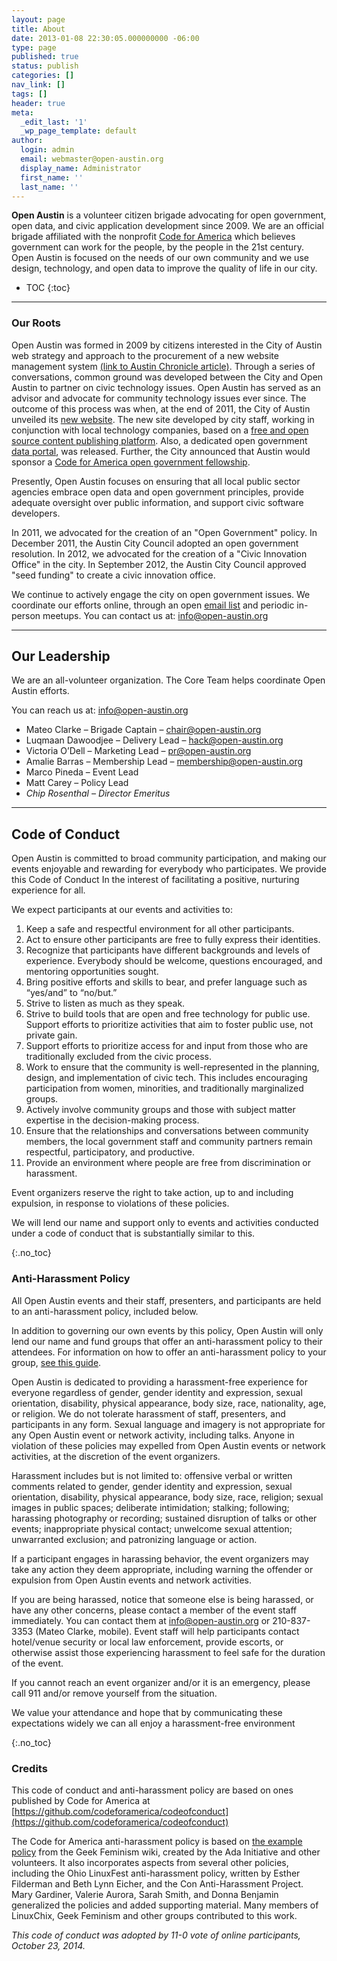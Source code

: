 ```yaml
---
layout: page
title: About
date: 2013-01-08 22:30:05.000000000 -06:00
type: page
published: true
status: publish
categories: []
nav_link: []
tags: []
header: true
meta:
  _edit_last: '1'
  _wp_page_template: default
author:
  login: admin
  email: webmaster@open-austin.org
  display_name: Administrator
  first_name: ''
  last_name: ''
---
```


**Open Austin** is a volunteer citizen brigade advocating for open government, open data, and civic application development since 2009\. We are an official brigade affiliated with the nonprofit [Code for America](http://www.codeforamerica.org/) which believes government can work for the people, by the people in the 21st century. Open Austin is focused on the needs of our own community and we use design, technology, and open data to improve the quality of life in our city.

* TOC
{:toc}

---

### Our Roots
Open Austin was formed in 2009 by citizens interested in the City of Austin web strategy and approach to the procurement of a new website management system [(link to Austin Chronicle article)](http://www.austinchronicle.com/news/2009-06-05/789960/). Through a series of conversations, common ground was developed between the City and Open Austin to partner on civic technology issues. Open Austin has served as an advisor and advocate for community technology issues ever since. The outcome of this process was when, at the end of 2011, the City of Austin unveiled its [new website](http://www.austintexas.gov/). The new site developed by city staff, working in conjunction with local technology companies, based on a [free and open source content publishing platform](http://drupal.org/). Also, a dedicated open government [data portal](https://data.austintexas.gov/), was released. Further, the City announced that Austin would sponsor a [Code for America open government fellowship](http://codeforamerica.org/austin/).

Presently, Open Austin focuses on ensuring that all local public sector agencies embrace open data and open government principles, provide adequate oversight over public information, and support civic software developers.

In 2011, we advocated for the creation of an "Open Government" policy.
In December 2011, the Austin City Council adopted an open government resolution.
In 2012, we advocated for the creation of a "Civic Innovation Office" in the city.
In September 2012, the Austin City Council approved "seed funding" to create a civic innovation office.

We continue to actively engage the city on open government issues. We coordinate our efforts online, through an open [email list](http://groups.google.com/group/openaustin) and periodic in-person meetups. You can contact us at: info@open-austin.org

---

## Our Leadership
We are an all-volunteer organization. The Core Team helps coordinate Open Austin efforts.

You can reach us at: info@open-austin.org

- Mateo Clarke – Brigade Captain – chair@open-austin.org
- Luqmaan Dawoodjee – Delivery Lead – hack@open-austin.org
- Victoria O’Dell – Marketing Lead – pr@open-austin.org
- Amalie Barras – Membership Lead – membership@open-austin.org
- Marco Pineda – Event Lead
- Matt Carey – Policy Lead
- _Chip Rosenthal – Director Emeritus_

---

## Code of Conduct
Open Austin is committed to broad community participation, and making our events enjoyable and rewarding for everybody who participates. We provide this Code of Conduct In the interest of facilitating a positive, nurturing experience for all.

We expect participants at our events and activities to:

1.  Keep a safe and respectful environment for all other participants.
2.  Act to ensure other participants are free to fully express their identities.
3.  Recognize that participants have different backgrounds and levels of experience. Everybody should be welcome, questions encouraged, and mentoring opportunities sought.
4.  Bring positive efforts and skills to bear, and prefer language such as “yes/and” to “no/but.”
5.  Strive to listen as much as they speak.
6.  Strive to build tools that are open and free technology for public use. Support efforts to prioritize activities that aim to foster public use, not private gain.
7.  Support efforts to prioritize access for and input from those who are traditionally excluded from the civic process.
8.  Work to ensure that the community is well-represented in the planning, design, and implementation of civic tech. This includes encouraging participation from women, minorities, and traditionally marginalized groups.
9.  Actively involve community groups and those with subject matter expertise in the decision-making process.
10.  Ensure that the relationships and conversations between community members, the local government staff and community partners remain respectful, participatory, and productive.
11.  Provide an environment where people are free from discrimination or harassment.

Event organizers reserve the right to take action, up to and including expulsion, in response to violations of these policies.

We will lend our name and support only to events and activities conducted under a code of conduct that is substantially similar to this.

{:.no_toc}
### Anti-Harassment Policy

All Open Austin events and their staff, presenters, and participants are held to an anti-harassment policy, included below.

In addition to governing our own events by this policy, Open Austin will only lend our name and fund groups that offer an anti-harassment policy to their attendees. For information on how to offer an anti-harassment policy to your group, [see this guide](https://docs.google.com/a/codeforamerica.org/document/d/1Zg2FDt7awgfCmdcbzMwKHMb1A7KDOhs_z7ibCb3TLLQ/edit).

Open Austin is dedicated to providing a harassment-free experience for everyone regardless of gender, gender identity and expression, sexual orientation, disability, physical appearance, body size, race, nationality, age, or religion. We do not tolerate harassment of staff, presenters, and participants in any form. Sexual language and imagery is not appropriate for any Open Austin event or network activity, including talks. Anyone in violation of these policies may expelled from Open Austin events or network activities, at the discretion of the event organizers.

Harassment includes but is not limited to: offensive verbal or written comments related to gender, gender identity and expression, sexual orientation, disability, physical appearance, body size, race, religion; sexual images in public spaces; deliberate intimidation; stalking; following; harassing photography or recording; sustained disruption of talks or other events; inappropriate physical contact; unwelcome sexual attention; unwarranted exclusion; and patronizing language or action.

If a participant engages in harassing behavior, the event organizers may take any action they deem appropriate, including warning the offender or expulsion from Open Austin events and network activities.

If you are being harassed, notice that someone else is being harassed, or have any other concerns, please contact a member of the event staff immediately. You can contact them at [info@open-austin.org](mailto:info@open-austin.org) or 210-837-3353 (Mateo Clarke, mobile). Event staff will help participants contact hotel/venue security or local law enforcement, provide escorts, or otherwise assist those experiencing harassment to feel safe for the duration of the event.

If you cannot reach an event organizer and/or it is an emergency, please call 911 and/or remove yourself from the situation.

We value your attendance and hope that by communicating these expectations widely we can all enjoy a harassment-free environment

{:.no_toc}
### Credits

This code of conduct and anti-harassment policy are based on ones published by Code for America at [https://github.com/codeforamerica/codeofconduct](https://github.com/codeforamerica/codeofconduct)

The Code for America anti-harassment policy is based on [the example policy](http://geekfeminism.wikia.com/wiki/Conference_anti-harassment/Policy) from the Geek Feminism wiki, created by the Ada Initiative and other volunteers. It also incorporates aspects from several other policies, including the Ohio LinuxFest anti-harassment policy, written by Esther Filderman and Beth Lynn Eicher, and the Con Anti-Harassment Project. Mary Gardiner, Valerie Aurora, Sarah Smith, and Donna Benjamin generalized the policies and added supporting material. Many members of LinuxChix, Geek Feminism and other groups contributed to this work.

_This code of conduct was adopted by 11-0 vote of online participants, October 23, 2014._
